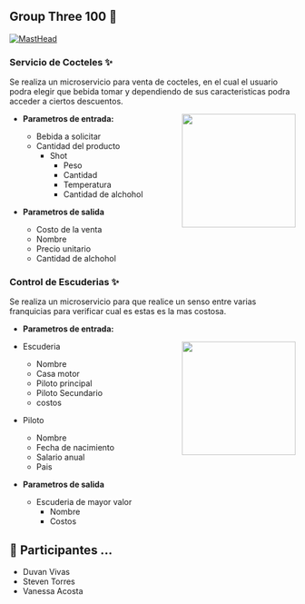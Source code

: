 ## Group Three 100 🧠
[![MastHead](https://thumbs.dreamstime.com/b/software-de-banner-azul-web-ui-y-desarrollo-para-diferentes-dispositivos-laptop-smartphone-con-aplicaci%C3%B3n-codificaci%C3%B3n-tablero-245636263.jpg)]()


### Servicio de Cocteles ✨
Se realiza un microservicio para venta de cocteles, en el cual el usuario podra elegir que bebida tomar y dependiendo de sus caracteristicas podra acceder a ciertos descuentos.

<img align="right" height="200" src="https://www.gifss.com/alimentos/bebidas/cocktail/cocktail-01.gif"/>

- **Parametros de entrada:**
  - Bebida a solicitar
  - Cantidad del producto
    * Shot
      * Peso
      * Cantidad
      * Temperatura
      * Cantidad de alchohol
 
- **Parametros de salida**
  - Costo de la venta
  - Nombre
  - Precio unitario
  - Cantidad de alchohol
  
### Control de Escuderias ✨
Se realiza un microservicio para que realice un senso entre varias franquicias para verificar cual es estas es la mas costosa.

- **Parametros de entrada:**

<img align="right" height="200" src="https://editorials.autotrader.ca/media/108527/haas-vf-16.jpg"/>

  - Escuderia
     * Nombre
     * Casa motor 
     * Piloto principal
     * Piloto Secundario
     * costos  
  

  - Piloto
    * Nombre
    * Fecha de nacimiento
    * Salario anual
    * Pais
 
- **Parametros de salida**
  - Escuderia de mayor valor
      * Nombre
      * Costos
  

## 🔭 Participantes ...
- Duvan Vivas
- Steven Torres
- Vanessa Acosta
<br/>
  <br/>

